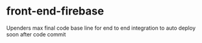 # front-end-firebase
Upenders max final code base line for end to end integration to auto deploy soon after code commit
